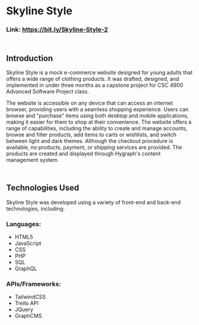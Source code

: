 # Skyline Style

### Link: https://bit.ly/Skyline-Style-2

## <br> Introduction
Skyline Style is a mock e-commerce website designed for young adults that offers a wide range of clothing products. It was drafted, designed, and implemented in under three months as a capstone project for CSC 4900 Advanced Software Project class.

The website is accessible on any device that can access an internet browser, providing users with a seamless shopping experience. Users can browse and "purchase" items using both desktop and mobile applications, making it easier for them to shop at their convenience. The website offers a range of capabilities, including the ability to create and manage accounts, browse and filter products, add items to carts or wishlists, and switch between light and dark themes. Although the checkout procedure is available, no products, payment, or shipping services are provided. The products are created and displayed through Hygraph's content management system.

## <br> Technologies Used
Skyline Style was developed using a variety of front-end and back-end technologies, including:

### Languages:
- HTML5
- JavaScript
- CSS
- PHP
- SQL
- GraphQL

### APIs/Frameworks:
- TailwindCSS
- Trello API
- JQuery
- GraphCMS